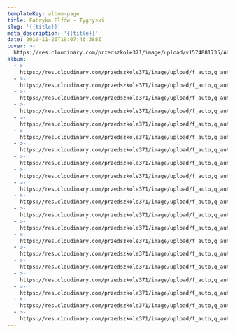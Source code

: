 ```yaml
---
templateKey: album-page
title: Fabryka Elfów - Tygryski
slug: '{{title}}'
meta_description: '{{title}}'
date: 2019-11-26T19:07:46.388Z
cover: >-
  https://res.cloudinary.com/przedszkole371/image/upload/v1574881735/Albumy%20zdj%C4%99%C4%87/2019/Fabryka%20Elf%C3%B3w%20-%20Tygryski/ezbroh4cimlt7iax5p1r.jpg
album:
  - >-
    https://res.cloudinary.com/przedszkole371/image/upload/f_auto,q_auto/c_fill,w_1200/v1574881774/Albumy%20zdj%C4%99%C4%87/2019/Fabryka%20Elf%C3%B3w%20-%20Tygryski/z0g4leal93if0kzfyjr7.jpg
  - >-
    https://res.cloudinary.com/przedszkole371/image/upload/f_auto,q_auto/c_fill,w_1200/v1574881761/Albumy%20zdj%C4%99%C4%87/2019/Fabryka%20Elf%C3%B3w%20-%20Tygryski/qqpskebaetg5ypq7c4yt.jpg
  - >-
    https://res.cloudinary.com/przedszkole371/image/upload/f_auto,q_auto/c_fill,w_1200/v1574881754/Albumy%20zdj%C4%99%C4%87/2019/Fabryka%20Elf%C3%B3w%20-%20Tygryski/rxcnbtzfzdhkmiguquln.jpg
  - >-
    https://res.cloudinary.com/przedszkole371/image/upload/f_auto,q_auto/c_fill,w_1200/v1574881735/Albumy%20zdj%C4%99%C4%87/2019/Fabryka%20Elf%C3%B3w%20-%20Tygryski/togrt9g18oybxgsdmbo2.jpg
  - >-
    https://res.cloudinary.com/przedszkole371/image/upload/f_auto,q_auto/c_fill,w_1200/v1574881735/Albumy%20zdj%C4%99%C4%87/2019/Fabryka%20Elf%C3%B3w%20-%20Tygryski/pkr1jaqeseb4mn7bswvw.jpg
  - >-
    https://res.cloudinary.com/przedszkole371/image/upload/f_auto,q_auto/c_fill,w_1200/v1574881735/Albumy%20zdj%C4%99%C4%87/2019/Fabryka%20Elf%C3%B3w%20-%20Tygryski/ogkpbe40trc0xsdv4fgr.jpg
  - >-
    https://res.cloudinary.com/przedszkole371/image/upload/f_auto,q_auto/c_fill,w_1200/v1574881735/Albumy%20zdj%C4%99%C4%87/2019/Fabryka%20Elf%C3%B3w%20-%20Tygryski/ezbroh4cimlt7iax5p1r.jpg
  - >-
    https://res.cloudinary.com/przedszkole371/image/upload/f_auto,q_auto/c_fill,w_1200/v1574881735/Albumy%20zdj%C4%99%C4%87/2019/Fabryka%20Elf%C3%B3w%20-%20Tygryski/kuypiuphy9oafnhu7cak.jpg
  - >-
    https://res.cloudinary.com/przedszkole371/image/upload/f_auto,q_auto/c_fill,w_1200/v1574881734/Albumy%20zdj%C4%99%C4%87/2019/Fabryka%20Elf%C3%B3w%20-%20Tygryski/qa1wynlcolgnkjeurdg8.jpg
  - >-
    https://res.cloudinary.com/przedszkole371/image/upload/f_auto,q_auto/c_fill,w_1200/v1574881734/Albumy%20zdj%C4%99%C4%87/2019/Fabryka%20Elf%C3%B3w%20-%20Tygryski/zrxunimhlhka0bje9ruy.jpg
  - >-
    https://res.cloudinary.com/przedszkole371/image/upload/f_auto,q_auto/c_fill,w_1200/v1574881783/Albumy%20zdj%C4%99%C4%87/2019/Fabryka%20Elf%C3%B3w%20-%20Tygryski/pqcxdhnogqmkfzhycruh.jpg
  - >-
    https://res.cloudinary.com/przedszkole371/image/upload/f_auto,q_auto/c_fill,w_1200/v1574881785/Albumy%20zdj%C4%99%C4%87/2019/Fabryka%20Elf%C3%B3w%20-%20Tygryski/pbumiajgzkcz8zvrnijy.jpg
  - >-
    https://res.cloudinary.com/przedszkole371/image/upload/f_auto,q_auto/c_fill,w_1200/v1574881786/Albumy%20zdj%C4%99%C4%87/2019/Fabryka%20Elf%C3%B3w%20-%20Tygryski/acrfrnwchlkjmbsrecbt.jpg
  - >-
    https://res.cloudinary.com/przedszkole371/image/upload/f_auto,q_auto/c_fill,w_1200/v1574881793/Albumy%20zdj%C4%99%C4%87/2019/Fabryka%20Elf%C3%B3w%20-%20Tygryski/hce0dhe8o3aethfmcs6q.jpg
  - >-
    https://res.cloudinary.com/przedszkole371/image/upload/f_auto,q_auto/c_fill,w_1200/v1574881795/Albumy%20zdj%C4%99%C4%87/2019/Fabryka%20Elf%C3%B3w%20-%20Tygryski/xmpvlroe71uj0qusvz72.jpg
  - >-
    https://res.cloudinary.com/przedszkole371/image/upload/f_auto,q_auto/c_fill,w_1200/v1574881806/Albumy%20zdj%C4%99%C4%87/2019/Fabryka%20Elf%C3%B3w%20-%20Tygryski/cweu4bt8jwqkykouikww.jpg
  - >-
    https://res.cloudinary.com/przedszkole371/image/upload/f_auto,q_auto/c_fill,w_1200/v1574881807/Albumy%20zdj%C4%99%C4%87/2019/Fabryka%20Elf%C3%B3w%20-%20Tygryski/tajp2vcnna9kujzxw4e0.jpg
  - >-
    https://res.cloudinary.com/przedszkole371/image/upload/f_auto,q_auto/c_fill,w_1200/v1574881810/Albumy%20zdj%C4%99%C4%87/2019/Fabryka%20Elf%C3%B3w%20-%20Tygryski/snaxlmyslevisr9jieka.jpg
  - >-
    https://res.cloudinary.com/przedszkole371/image/upload/f_auto,q_auto/c_fill,w_1200/v1574881815/Albumy%20zdj%C4%99%C4%87/2019/Fabryka%20Elf%C3%B3w%20-%20Tygryski/p8seuddjvy6mch90ekzv.jpg
  - >-
    https://res.cloudinary.com/przedszkole371/image/upload/f_auto,q_auto/c_fill,w_1200/v1574881816/Albumy%20zdj%C4%99%C4%87/2019/Fabryka%20Elf%C3%B3w%20-%20Tygryski/qbn5uqnsgtc7pcyshgy8.jpg
---
```


